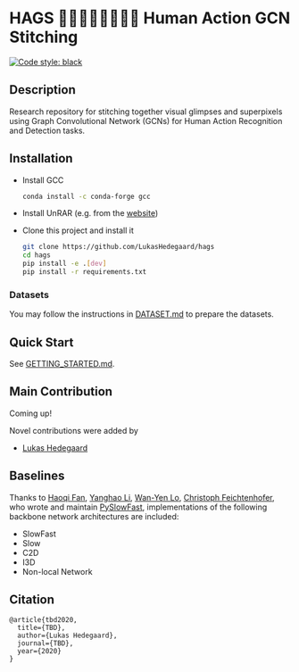 # HAGS 🧙‍♀️🧙🏻‍♀️🧙🏾‍♀️ Human Action GCN Stitching
[![Code style: black](https://img.shields.io/badge/code%20style-black-000000.svg)](https://github.com/psf/black)

## Description
Research repository for stitching together visual glimpses and superpixels using Graph Convolutional Network (GCNs) for Human Action Recognition and Detection tasks.


## Installation
- Install GCC
  ```bash
  conda install -c conda-forge gcc
  ```

- Install UnRAR (e.g. from the [website](https://www.rarlab.com/rar_add.htm))

- Clone this project and install it
  ```bash
  git clone https://github.com/LukasHedegaard/hags
  cd hags
  pip install -e .[dev]  
  pip install -r requirements.txt
  ```

### Datasets
You may follow the instructions in [DATASET.md](slowfast/datasets/DATASET.md) to prepare the datasets.


## Quick Start
See [GETTING_STARTED.md](GETTING_STARTED.md).


## Main Contribution
Coming up!

Novel contributions were added by
- [Lukas Hedegaard](https://www.linkedin.com/in/lukashedegaard/)


## Baselines  
Thanks to [Haoqi Fan](https://haoqifan.github.io/), [Yanghao Li](https://lyttonhao.github.io/), [Wan-Yen Lo](https://www.linkedin.com/in/wanyenlo/), [Christoph Feichtenhofer](https://feichtenhofer.github.io/), who wrote and maintain [PySlowFast](https://github.com/facebookresearch/SlowFast), implementations of the following backbone network architectures are included:
- SlowFast 
- Slow
- C2D
- I3D
- Non-local Network


## Citation   
```
@article{tbd2020,
  title={TBD},
  author={Lukas Hedegaard},
  journal={TBD},
  year={2020}
}
```   